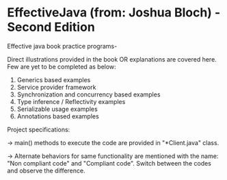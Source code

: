 # EffectiveJava (from: Joshua Bloch) - Second Edition

Effective java book practice programs-

Direct illustrations provided in the book OR explanations are covered here. Few are yet to be completed as below:

1. Generics based examples
2. Service provider framework
3. Synchronization and concurrency based examples
4. Type inference / Reflectivity examples
5. Serializable usage examples
6. Annotations based examples


Project specifications:

-> main() methods to execute the code are provided in "*Client.java" class.

-> Alternate behaviors for same functionality are mentioned with the name: "Non compliant code" and "Compliant code". Switch between the codes and observe the difference. 